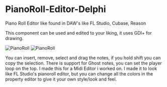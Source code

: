 # PianoRoll-Editor-Delphi
Piano Roll Editor like found in DAW's like FL Studio, Cubase, Reason

This component can be used and edited to your liking, it uses GDI+ for drawing.

![PianoRoll](https://erdesigns.eu/images/pianoroll_1.png)
![PianoRoll](https://erdesigns.eu/images/pianoroll_2.png)

You can insert, remove, select and drag the notes, if you hold shift you can copy the selection. There is support for Ghost notes, you can set the player loop on the top. I made this for a Midi Editor i worked on.
I made it to look like FL Studio's pianoroll editor, but you can change all the colors in the property editor to give it your own style/look and feel.
